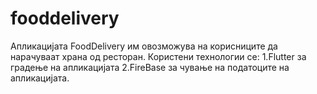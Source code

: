 # fooddelivery


Апликацијата FoodDelivery им овозможува на корисниците да нарачуваат храна од ресторан.
Користени технологии се:
  1.Flutter за градење на апликацијата
  2.FireBase за чување на податоците на апликацијата.
